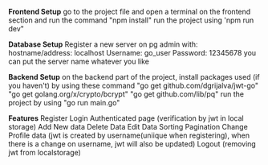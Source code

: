 **Frontend Setup**
go to the project file and open a terminal on the frontend section and run the command "npm install"
run the project using 'npm run dev"

**Database Setup**
Register a new server on pg admin with: 
hostname/address: localhost
Username: go_user
Password: 12345678
you can put the server name whatever you like


**Backend Setup**
on the backend part of the project, install packages used (if you haven't) by using these command
"go get github.com/dgrijalva/jwt-go"
"go get golang.org/x/crypto/bcrypt"
"go get github.com/lib/pq"
run the project by using "go run main.go"

**Features**
Register
Login
Authenticated page (verification by jwt in local storage)
Add New data
Delete Data
Edit Data
Sorting
Pagination
Change Profile data (jwt is created by username(uniique when registering), when there is a change on username, jwt will also be updated)
Logout (removing jwt from localstorage)
